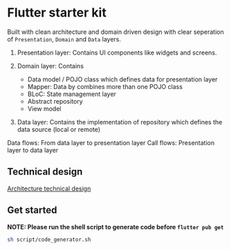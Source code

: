 # Flutter starter kit

Built with clean architecture and domain driven design with clear seperation of `Presentation`, `Domain` and `Data` layers.

1. Presentation layer: Contains UI components like widgets and screens.

2. Domain layer: Contains
    - Data model / POJO class which defines data for presentation layer
    - Mapper: Data by combines more than one POJO class
    - BLoC: State management layer
    - Abstract repository
    - View model

3. Data layer: Contains the implementation of repository which defines the data source (local or remote)

Data flows: From data layer to presentation layer
Call flows: Presentation layer to data layer

## Technical design

[Architecture technical design](docs/technical_design.md)

## Get started

**NOTE: Please run the shell script to generate code before `flutter pub get`**

```sh
sh script/code_generator.sh
```
